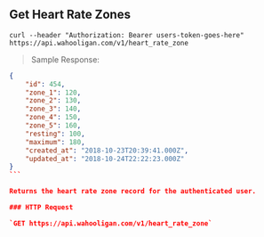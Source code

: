 ## Get Heart Rate Zones

```shell
curl --header "Authorization: Bearer users-token-goes-here" https://api.wahooligan.com/v1/heart_rate_zone
```

> Sample Response:

``````json
{
    "id": 454,
    "zone_1": 120,
    "zone_2": 130,
    "zone_3": 140,
    "zone_4": 150,
    "zone_5": 160,
    "resting": 100,
    "maximum": 180,
    "created_at": "2018-10-23T20:39:41.000Z",
    "updated_at": "2018-10-24T22:22:23.000Z"
}
```

Returns the heart rate zone record for the authenticated user.

### HTTP Request

`GET https://api.wahooligan.com/v1/heart_rate_zone`

